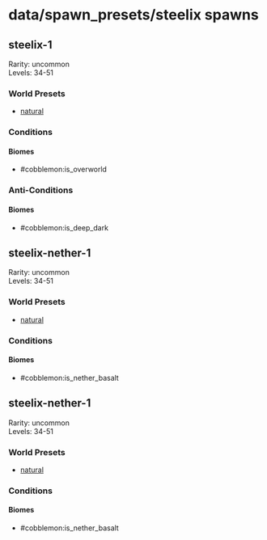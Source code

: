 # data/spawn_presets/steelix spawns  
  
## steelix-1  
Rarity: uncommon  
Levels: 34-51  
  
### World Presets  
* [natural](/data/world_presets/natural.md)  
  
### Conditions  
  
#### Biomes  
  * #cobblemon:is_overworld
  
  
### Anti-Conditions  
  
#### Biomes  
  * #cobblemon:is_deep_dark
  
  
## steelix-nether-1  
Rarity: uncommon  
Levels: 34-51  
  
### World Presets  
* [natural](/data/world_presets/natural.md)  
  
### Conditions  
  
#### Biomes  
  * #cobblemon:is_nether_basalt
  
  
## steelix-nether-1  
Rarity: uncommon  
Levels: 34-51  
  
### World Presets  
* [natural](/data/world_presets/natural.md)  
  
### Conditions  
  
#### Biomes  
  * #cobblemon:is_nether_basalt
  
